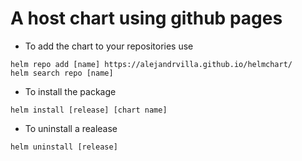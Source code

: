 # A host chart using github pages

- To add the chart to your repositories use
```
helm repo add [name] https://alejandrvilla.github.io/helmchart/
helm search repo [name]
```

- To install the package
```
helm install [release] [chart name]
```

- To uninstall a realease
```
helm uninstall [release]
```
